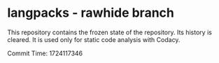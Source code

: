 # langpacks - rawhide branch

This repository contains the frozen state of the repository.
Its history is cleared. It is used only for static code
analysis with Codacy.

Commit Time: 1724117346